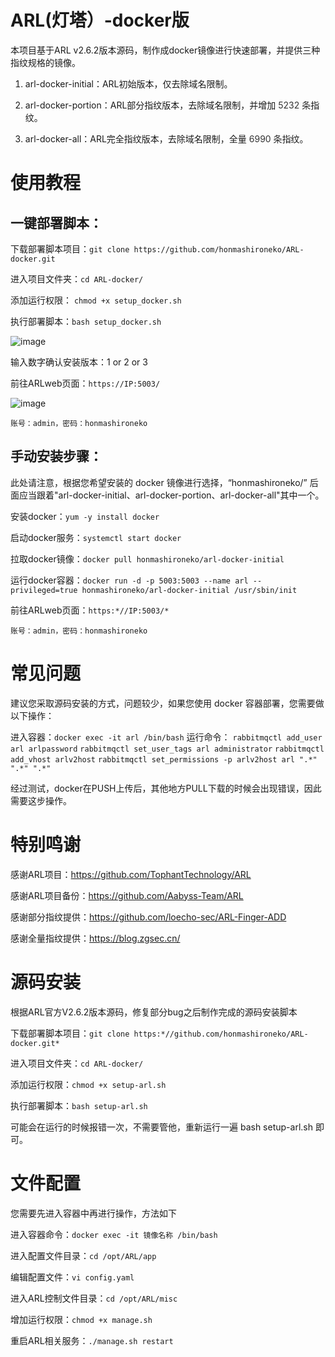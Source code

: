 # ARL(灯塔）-docker版

本项目基于ARL v2.6.2版本源码，制作成docker镜像进行快速部署，并提供三种指纹规格的镜像。

1.  arl-docker-initial：ARL初始版本，仅去除域名限制。

2.  arl-docker-portion：ARL部分指纹版本，去除域名限制，并增加 <span style="color: #333333;">5232 条</span>指纹。

3.  arl-docker-all：ARL完全指纹版本，去除域名限制，全量 <span style="color: #333333;">6990 条</span>指纹。

# 使用教程

## 一键部署脚本：

下载部署脚本项目：`git clone https://github.com/honmashironeko/ARL-docker.git`

进入项目文件夹：`cd ARL-docker/`

添加运行权限： `chmod +x setup_docker.sh`

执行部署脚本：`bash setup_docker.sh`

![image](https://github.com/honmashironeko/ARL-docker/assets/139044047/f55c5453-b41c-4c50-bdcc-dca689c30d71)


输入数字确认安装版本：1 or 2 or 3

前往ARLweb页面：`https://IP:5003/`

![image](https://github.com/honmashironeko/ARL-docker/assets/139044047/59d7a704-ee55-4365-bd8f-cd3a52f8c046)



`账号：admin，密码：honmashironeko`

## 手动安装步骤：

此处请注意，根据您希望安装的 docker 镜像进行选择，“honmashironeko/” 后面应当跟着"arl-docker-initial、arl-docker-portion、arl-docker-all"其中一个。


安装docker：`yum -y install docker`

启动docker服务：`systemctl start docker`

拉取docker镜像：`docker pull honmashironeko/arl-docker-initial`

运行docker容器：`docker run -d -p 5003:5003 --name arl --privileged=true honmashironeko/arl-docker-initial /usr/sbin/init`

前往ARLweb页面：`https:*//IP:5003/*`

`账号：admin，密码：honmashironeko`

# 常见问题
建议您采取源码安装的方式，问题较少，如果您使用 docker 容器部署，您需要做以下操作：

进入容器：`docker exec -it arl /bin/bash`
运行命令：
`rabbitmqctl add_user arl arlpassword`
`rabbitmqctl set_user_tags arl administrator`
`rabbitmqctl add_vhost arlv2host`
`rabbitmqctl set_permissions -p arlv2host arl ".*" ".*" ".*"`

经过测试，docker在PUSH上传后，其他地方PULL下载的时候会出现错误，因此需要这步操作。

# 特别鸣谢

感谢ARL项目：https://github.com/TophantTechnology/ARL

感谢ARL项目备份：https://github.com/Aabyss-Team/ARL

感谢部分指纹提供：https://github.com/loecho-sec/ARL-Finger-ADD

感谢全量指纹提供：https://blog.zgsec.cn/

# 源码安装

根据ARL官方V2.6.2版本源码，修复部分bug之后制作完成的源码安装脚本

下载部署脚本项目：`git clone https:*//github.com/honmashironeko/ARL-docker.git*`

进入项目文件夹：`cd ARL-docker/`

添加运行权限：`chmod +x setup-arl.sh`

执行部署脚本：`bash setup-arl.sh`

可能会在运行的时候报错一次，不需要管他，重新运行一遍 bash setup-arl.sh 即可。

# 文件配置

您需要先进入容器中再进行操作，方法如下

进入容器命令：`docker exec -it 镜像名称 /bin/bash`

进入配置文件目录：`cd /opt/ARL/app`

编辑配置文件：`vi config.yaml`

进入ARL控制文件目录：`cd /opt/ARL/misc`

增加运行权限：`chmod +x manage.sh`

重启ARL相关服务：`./manage.sh restart`

